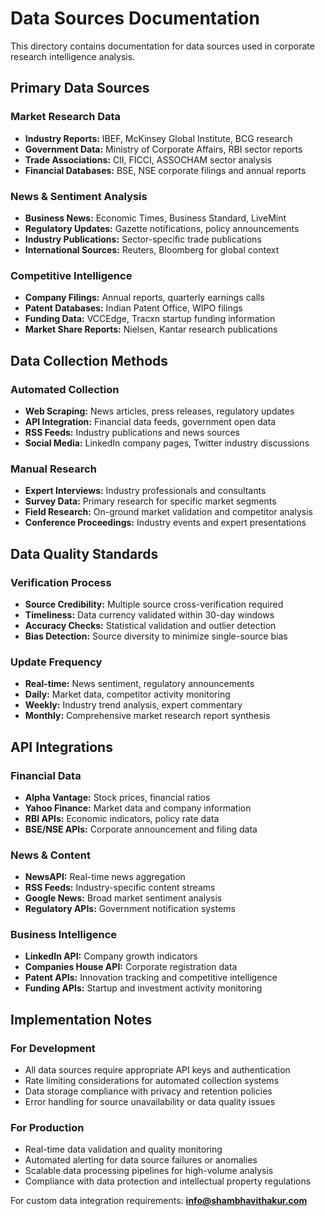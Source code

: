 # Data Sources Documentation

This directory contains documentation for data sources used in corporate research intelligence analysis.

## Primary Data Sources

### Market Research Data
- **Industry Reports:** IBEF, McKinsey Global Institute, BCG research
- **Government Data:** Ministry of Corporate Affairs, RBI sector reports
- **Trade Associations:** CII, FICCI, ASSOCHAM sector analysis
- **Financial Databases:** BSE, NSE corporate filings and annual reports

### News & Sentiment Analysis
- **Business News:** Economic Times, Business Standard, LiveMint
- **Regulatory Updates:** Gazette notifications, policy announcements
- **Industry Publications:** Sector-specific trade publications
- **International Sources:** Reuters, Bloomberg for global context

### Competitive Intelligence
- **Company Filings:** Annual reports, quarterly earnings calls
- **Patent Databases:** Indian Patent Office, WIPO filings
- **Funding Data:** VCCEdge, Tracxn startup funding information
- **Market Share Reports:** Nielsen, Kantar research publications

## Data Collection Methods

### Automated Collection
- **Web Scraping:** News articles, press releases, regulatory updates
- **API Integration:** Financial data feeds, government open data
- **RSS Feeds:** Industry publications and news sources
- **Social Media:** LinkedIn company pages, Twitter industry discussions

### Manual Research
- **Expert Interviews:** Industry professionals and consultants  
- **Survey Data:** Primary research for specific market segments
- **Field Research:** On-ground market validation and competitor analysis
- **Conference Proceedings:** Industry events and expert presentations

## Data Quality Standards

### Verification Process
- **Source Credibility:** Multiple source cross-verification required
- **Timeliness:** Data currency validated within 30-day windows
- **Accuracy Checks:** Statistical validation and outlier detection
- **Bias Detection:** Source diversity to minimize single-source bias

### Update Frequency
- **Real-time:** News sentiment, regulatory announcements
- **Daily:** Market data, competitor activity monitoring
- **Weekly:** Industry trend analysis, expert commentary
- **Monthly:** Comprehensive market research report synthesis

## API Integrations

### Financial Data
- **Alpha Vantage:** Stock prices, financial ratios
- **Yahoo Finance:** Market data and company information
- **RBI APIs:** Economic indicators, policy rate data
- **BSE/NSE APIs:** Corporate announcement and filing data

### News & Content
- **NewsAPI:** Real-time news aggregation
- **RSS Feeds:** Industry-specific content streams
- **Google News:** Broad market sentiment analysis
- **Regulatory APIs:** Government notification systems

### Business Intelligence
- **LinkedIn API:** Company growth indicators
- **Companies House API:** Corporate registration data
- **Patent APIs:** Innovation tracking and competitive intelligence
- **Funding APIs:** Startup and investment activity monitoring

## Implementation Notes

### For Development
- All data sources require appropriate API keys and authentication
- Rate limiting considerations for automated collection systems
- Data storage compliance with privacy and retention policies
- Error handling for source unavailability or data quality issues

### For Production
- Real-time data validation and quality monitoring
- Automated alerting for data source failures or anomalies
- Scalable data processing pipelines for high-volume analysis
- Compliance with data protection and intellectual property regulations

For custom data integration requirements: **info@shambhavithakur.com**
